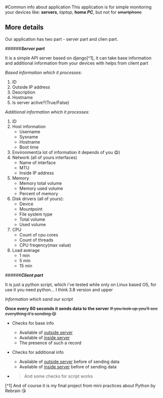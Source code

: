 #Common info about application
This application is for simple monitoring your devices like: **servers**, *laptop*, **home _PC_**, but not for ~~smartphone~~

## More details
Our application has two part - server part and clien part.

######***Server part***

It is a simple API server based on django[^1], it can take base information and additional information from your devices with helps from client part

*Based information which it processes:*
1. ID
2. Outside IP address
3. Description
4. Hostname
5. Is server active?(True/False)

*Additional information which it processes:*
1. ID
2. Host information
   - Username
   - Sysname
   - Hostname
   - Boot time
3. Environment(a lot of information it depends of you :yum:)
4. Network (all of yours interfaces)
   - Name of interface
   - MTU
   - Inside IP address
5. Memory
   - Memory total volume
   - Memory used volume
   - Percent of memory 
6. Disk drivers (all of yours):
   - Device
   - Mountpoint
   - File system type
   - Total volume
   - Used volume
7. CPU
   - Count of cpu cores
   - Count of threads
   - CPU freqency(max value)
8. Load average
   - 1 min
   - 5 min
   - 15 min

######***Client part***

It is just a python script, which i've tested while only on Linux based OS, for use it you need python... I think 3.8 version and upper

*Information which sand our script*

**Once every 60 seconds it sends data to the server**
~~If you look up you'll see everything it's sending :smile:~~

* Checks for base info
  - Available of [outside server](https://api.my-ip.io/ip)
  - Available of [inside server](http://127.0.0.1:8000/api/servers/)
  - The presence of such a record

* Checks for additional info
  - Available of [outside server](https://api.my-ip.io/ip) before of sending data
  - Available of [inside server](http://127.0.0.1:8000/api/additional_information/) before of sending data

* > And some checks for script works 






[^1] And of course it is my final project from mini practices about Python by Rebrain :kissing_heart:
